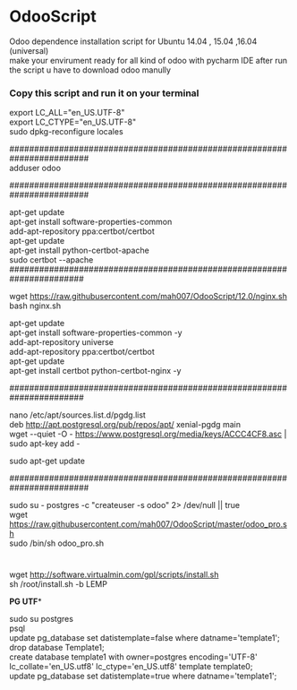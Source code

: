 # OdooScript
Odoo dependence installation script for Ubuntu 14.04 , 15.04 ,16.04 (universal)  
make your envirument ready for all kind of odoo with pycharm IDE
after run the script u have to download odoo manully 



### Copy this script and run it on your terminal 


export LC_ALL="en_US.UTF-8" <br />
export LC_CTYPE="en_US.UTF-8" <br />
sudo dpkg-reconfigure locales <br />

########################################################################<br />
adduser odoo

########################################################################<br />

apt-get update <br />
apt-get install software-properties-common <br />
add-apt-repository ppa:certbot/certbot <br />
apt-get update <br />
apt-get install python-certbot-apache <br />
sudo certbot --apache <br />
#######################################################################<br />

wget https://raw.githubusercontent.com/mah007/OdooScript/12.0/nginx.sh <br />
bash nginx.sh <br />

 apt-get update <br />
 apt-get install software-properties-common -y <br />
 add-apt-repository universe <br />
 add-apt-repository ppa:certbot/certbot <br />
 apt-get update <br />
 apt-get install certbot python-certbot-nginx -y<br />



#######################################################################<br />

nano  /etc/apt/sources.list.d/pgdg.list <br />
deb http://apt.postgresql.org/pub/repos/apt/ xenial-pgdg main <br />
wget --quiet -O - https://www.postgresql.org/media/keys/ACCC4CF8.asc | sudo apt-key add - <br />

sudo apt-get update <br />

########################################################################<br />

sudo su - postgres -c "createuser -s odoo" 2> /dev/null || true <br />
wget https://raw.githubusercontent.com/mah007/OdooScript/master/odoo_pro.sh <br />
sudo /bin/sh odoo_pro.sh <br />

#

wget http://software.virtualmin.com/gpl/scripts/install.sh <br />
sh /root/install.sh -b LEMP <br />

********************PG UTF*********************<br />

sudo su postgres <br />
psql <br />
update pg_database set datistemplate=false where datname='template1'; <br />
drop database Template1; <br />
create database template1 with owner=postgres encoding='UTF-8' <br />
  lc_collate='en_US.utf8' lc_ctype='en_US.utf8' template template0; <br />
update pg_database set datistemplate=true where datname='template1'; <br />
